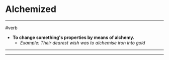 # Alchemized
---
#verb
- **To change something's properties by means of alchemy.**
	- _Example: Their dearest wish was to alchemise iron into gold_
---
---
